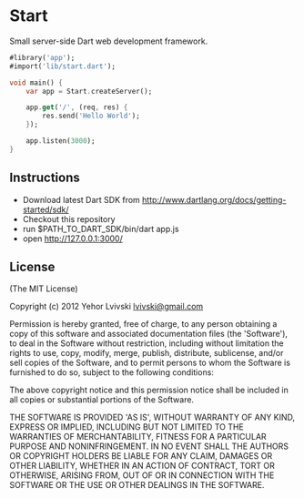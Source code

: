 # Start

Small server-side Dart web development framework.

``` dart
#library('app');
#import('lib/start.dart');

void main() {
    var app = Start.createServer();

    app.get('/', (req, res) {
        res.send('Hello World');
    });

    app.listen(3000);
}
```

## Instructions
- Download latest Dart SDK from http://www.dartlang.org/docs/getting-started/sdk/
- Checkout this repository
- run
    $PATH_TO_DART_SDK/bin/dart app.js
- open http://127.0.0.1:3000/


## License

(The MIT License)

Copyright (c) 2012 Yehor Lvivski <lvivski@gmail.com>

Permission is hereby granted, free of charge, to any person obtaining
a copy of this software and associated documentation files (the
'Software'), to deal in the Software without restriction, including
without limitation the rights to use, copy, modify, merge, publish,
distribute, sublicense, and/or sell copies of the Software, and to
permit persons to whom the Software is furnished to do so, subject to
the following conditions:

The above copyright notice and this permission notice shall be
included in all copies or substantial portions of the Software.

THE SOFTWARE IS PROVIDED 'AS IS', WITHOUT WARRANTY OF ANY KIND,
EXPRESS OR IMPLIED, INCLUDING BUT NOT LIMITED TO THE WARRANTIES OF
MERCHANTABILITY, FITNESS FOR A PARTICULAR PURPOSE AND NONINFRINGEMENT.
IN NO EVENT SHALL THE AUTHORS OR COPYRIGHT HOLDERS BE LIABLE FOR ANY
CLAIM, DAMAGES OR OTHER LIABILITY, WHETHER IN AN ACTION OF CONTRACT,
TORT OR OTHERWISE, ARISING FROM, OUT OF OR IN CONNECTION WITH THE
SOFTWARE OR THE USE OR OTHER DEALINGS IN THE SOFTWARE.
